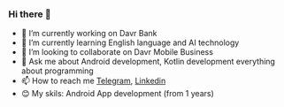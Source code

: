 ### Hi there 👋
- 🔭 I’m currently working on Davr Bank
- 🌱 I’m currently learning English language and AI technology
- 👯 I’m looking to collaborate on Davr Mobile Business
- 💬 Ask me about Android development, Kotlin development everything about programming
- 📫 How to reach me [Telegram](https://t.me//ibragimov_yusufbek), [Linkedin](https://www.linkedin.com/in/yusufbek-ibragimov-904914226/)
- 😊 My skils: Android App development (from 1 years)
